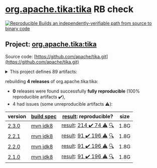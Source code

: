 [org.apache.tika:tika](https://search.maven.org/artifact/org.apache.tika/tika/) RB check
=======

[![Reproducible Builds](https://reproducible-builds.org/images/logos/rb.svg) an independently-verifiable path from source to binary code](https://reproducible-builds.org/)

## Project: [org.apache.tika:tika](https://search.maven.org/artifact/org.apache.tika/tika/)

Source code: [https://github.com/apache/tika.git](https://github.com/apache/tika.git)

<details><summary>This project defines 89 artifacts:</summary>

* [org.apache.tika:tika](https://search.maven.org/artifact/org.apache.tika/tika/)
* [org.apache.tika:tika-age-recogniser](https://search.maven.org/artifact/org.apache.tika/tika-age-recogniser/)
* [org.apache.tika:tika-app](https://search.maven.org/artifact/org.apache.tika/tika-app/)
* [org.apache.tika:tika-batch](https://search.maven.org/artifact/org.apache.tika/tika-batch/)
* [org.apache.tika:tika-bom](https://search.maven.org/artifact/org.apache.tika/tika-bom/)
* [org.apache.tika:tika-bundle-standard](https://search.maven.org/artifact/org.apache.tika/tika-bundle-standard/)
* [org.apache.tika:tika-bundles](https://search.maven.org/artifact/org.apache.tika/tika-bundles/)
* [org.apache.tika:tika-core](https://search.maven.org/artifact/org.apache.tika/tika-core/)
* [org.apache.tika:tika-dl](https://search.maven.org/artifact/org.apache.tika/tika-dl/)
* [org.apache.tika:tika-emitter-fs](https://search.maven.org/artifact/org.apache.tika/tika-emitter-fs/)
* [org.apache.tika:tika-emitter-gcs](https://search.maven.org/artifact/org.apache.tika/tika-emitter-gcs/)
* [org.apache.tika:tika-emitter-opensearch](https://search.maven.org/artifact/org.apache.tika/tika-emitter-opensearch/)
* [org.apache.tika:tika-emitter-s3](https://search.maven.org/artifact/org.apache.tika/tika-emitter-s3/)
* [org.apache.tika:tika-emitter-solr](https://search.maven.org/artifact/org.apache.tika/tika-emitter-solr/)
* [org.apache.tika:tika-emitters](https://search.maven.org/artifact/org.apache.tika/tika-emitters/)
* [org.apache.tika:tika-eval](https://search.maven.org/artifact/org.apache.tika/tika-eval/)
* [org.apache.tika:tika-eval-app](https://search.maven.org/artifact/org.apache.tika/tika-eval-app/)
* [org.apache.tika:tika-eval-core](https://search.maven.org/artifact/org.apache.tika/tika-eval-core/)
* [org.apache.tika:tika-example](https://search.maven.org/artifact/org.apache.tika/tika-example/)
* [org.apache.tika:tika-fetcher-gcs](https://search.maven.org/artifact/org.apache.tika/tika-fetcher-gcs/)
* [org.apache.tika:tika-fetcher-http](https://search.maven.org/artifact/org.apache.tika/tika-fetcher-http/)
* [org.apache.tika:tika-fetcher-s3](https://search.maven.org/artifact/org.apache.tika/tika-fetcher-s3/)
* [org.apache.tika:tika-fetchers](https://search.maven.org/artifact/org.apache.tika/tika-fetchers/)
* [org.apache.tika:tika-fuzzing](https://search.maven.org/artifact/org.apache.tika/tika-fuzzing/)
* [org.apache.tika:tika-httpclient-commons](https://search.maven.org/artifact/org.apache.tika/tika-httpclient-commons/)
* [org.apache.tika:tika-integration-tests](https://search.maven.org/artifact/org.apache.tika/tika-integration-tests/)
* [org.apache.tika:tika-java7](https://search.maven.org/artifact/org.apache.tika/tika-java7/)
* [org.apache.tika:tika-langdetect](https://search.maven.org/artifact/org.apache.tika/tika-langdetect/)
* [org.apache.tika:tika-langdetect-lingo24](https://search.maven.org/artifact/org.apache.tika/tika-langdetect-lingo24/)
* [org.apache.tika:tika-langdetect-mitll-text](https://search.maven.org/artifact/org.apache.tika/tika-langdetect-mitll-text/)
* [org.apache.tika:tika-langdetect-opennlp](https://search.maven.org/artifact/org.apache.tika/tika-langdetect-opennlp/)
* [org.apache.tika:tika-langdetect-optimaize](https://search.maven.org/artifact/org.apache.tika/tika-langdetect-optimaize/)
* [org.apache.tika:tika-langdetect-test-commons](https://search.maven.org/artifact/org.apache.tika/tika-langdetect-test-commons/)
* [org.apache.tika:tika-langdetect-tika](https://search.maven.org/artifact/org.apache.tika/tika-langdetect-tika/)
* [org.apache.tika:tika-parent](https://search.maven.org/artifact/org.apache.tika/tika-parent/)
* [org.apache.tika:tika-parser-advancedmedia-module](https://search.maven.org/artifact/org.apache.tika/tika-parser-advancedmedia-module/)
* [org.apache.tika:tika-parser-apple-module](https://search.maven.org/artifact/org.apache.tika/tika-parser-apple-module/)
* [org.apache.tika:tika-parser-audiovideo-module](https://search.maven.org/artifact/org.apache.tika/tika-parser-audiovideo-module/)
* [org.apache.tika:tika-parser-cad-module](https://search.maven.org/artifact/org.apache.tika/tika-parser-cad-module/)
* [org.apache.tika:tika-parser-code-module](https://search.maven.org/artifact/org.apache.tika/tika-parser-code-module/)
* [org.apache.tika:tika-parser-crypto-module](https://search.maven.org/artifact/org.apache.tika/tika-parser-crypto-module/)
* [org.apache.tika:tika-parser-digest-commons](https://search.maven.org/artifact/org.apache.tika/tika-parser-digest-commons/)
* [org.apache.tika:tika-parser-font-module](https://search.maven.org/artifact/org.apache.tika/tika-parser-font-module/)
* [org.apache.tika:tika-parser-html-commons](https://search.maven.org/artifact/org.apache.tika/tika-parser-html-commons/)
* [org.apache.tika:tika-parser-html-module](https://search.maven.org/artifact/org.apache.tika/tika-parser-html-module/)
* [org.apache.tika:tika-parser-image-module](https://search.maven.org/artifact/org.apache.tika/tika-parser-image-module/)
* [org.apache.tika:tika-parser-jdbc-commons](https://search.maven.org/artifact/org.apache.tika/tika-parser-jdbc-commons/)
* [org.apache.tika:tika-parser-mail-commons](https://search.maven.org/artifact/org.apache.tika/tika-parser-mail-commons/)
* [org.apache.tika:tika-parser-mail-module](https://search.maven.org/artifact/org.apache.tika/tika-parser-mail-module/)
* [org.apache.tika:tika-parser-microsoft-module](https://search.maven.org/artifact/org.apache.tika/tika-parser-microsoft-module/)
* [org.apache.tika:tika-parser-miscoffice-module](https://search.maven.org/artifact/org.apache.tika/tika-parser-miscoffice-module/)
* [org.apache.tika:tika-parser-news-module](https://search.maven.org/artifact/org.apache.tika/tika-parser-news-module/)
* [org.apache.tika:tika-parser-nlp-module](https://search.maven.org/artifact/org.apache.tika/tika-parser-nlp-module/)
* [org.apache.tika:tika-parser-ocr-module](https://search.maven.org/artifact/org.apache.tika/tika-parser-ocr-module/)
* [org.apache.tika:tika-parser-pdf-module](https://search.maven.org/artifact/org.apache.tika/tika-parser-pdf-module/)
* [org.apache.tika:tika-parser-pkg-module](https://search.maven.org/artifact/org.apache.tika/tika-parser-pkg-module/)
* [org.apache.tika:tika-parser-scientific-module](https://search.maven.org/artifact/org.apache.tika/tika-parser-scientific-module/)
* [org.apache.tika:tika-parser-scientific-package](https://search.maven.org/artifact/org.apache.tika/tika-parser-scientific-package/)
* [org.apache.tika:tika-parser-sqlite3-module](https://search.maven.org/artifact/org.apache.tika/tika-parser-sqlite3-module/)
* [org.apache.tika:tika-parser-sqlite3-package](https://search.maven.org/artifact/org.apache.tika/tika-parser-sqlite3-package/)
* [org.apache.tika:tika-parser-text-module](https://search.maven.org/artifact/org.apache.tika/tika-parser-text-module/)
* [org.apache.tika:tika-parser-xml-module](https://search.maven.org/artifact/org.apache.tika/tika-parser-xml-module/)
* [org.apache.tika:tika-parser-xmp-commons](https://search.maven.org/artifact/org.apache.tika/tika-parser-xmp-commons/)
* [org.apache.tika:tika-parser-zip-commons](https://search.maven.org/artifact/org.apache.tika/tika-parser-zip-commons/)
* [org.apache.tika:tika-parsers](https://search.maven.org/artifact/org.apache.tika/tika-parsers/)
* [org.apache.tika:tika-parsers-extended](https://search.maven.org/artifact/org.apache.tika/tika-parsers-extended/)
* [org.apache.tika:tika-parsers-extended-integration-tests](https://search.maven.org/artifact/org.apache.tika/tika-parsers-extended-integration-tests/)
* [org.apache.tika:tika-parsers-ml](https://search.maven.org/artifact/org.apache.tika/tika-parsers-ml/)
* [org.apache.tika:tika-parsers-standard](https://search.maven.org/artifact/org.apache.tika/tika-parsers-standard/)
* [org.apache.tika:tika-parsers-standard-modules](https://search.maven.org/artifact/org.apache.tika/tika-parsers-standard-modules/)
* [org.apache.tika:tika-parsers-standard-package](https://search.maven.org/artifact/org.apache.tika/tika-parsers-standard-package/)
* [org.apache.tika:tika-pipes](https://search.maven.org/artifact/org.apache.tika/tika-pipes/)
* [org.apache.tika:tika-pipes-iterator-csv](https://search.maven.org/artifact/org.apache.tika/tika-pipes-iterator-csv/)
* [org.apache.tika:tika-pipes-iterator-gcs](https://search.maven.org/artifact/org.apache.tika/tika-pipes-iterator-gcs/)
* [org.apache.tika:tika-pipes-iterator-jdbc](https://search.maven.org/artifact/org.apache.tika/tika-pipes-iterator-jdbc/)
* [org.apache.tika:tika-pipes-iterator-s3](https://search.maven.org/artifact/org.apache.tika/tika-pipes-iterator-s3/)
* [org.apache.tika:tika-pipes-iterator-solr](https://search.maven.org/artifact/org.apache.tika/tika-pipes-iterator-solr/)
* [org.apache.tika:tika-pipes-iterators](https://search.maven.org/artifact/org.apache.tika/tika-pipes-iterators/)
* [org.apache.tika:tika-pipes-opensearch-integration-tests](https://search.maven.org/artifact/org.apache.tika/tika-pipes-opensearch-integration-tests/)
* [org.apache.tika:tika-pipes-s3-integration-tests](https://search.maven.org/artifact/org.apache.tika/tika-pipes-s3-integration-tests/)
* [org.apache.tika:tika-pipes-solr-integration-tests](https://search.maven.org/artifact/org.apache.tika/tika-pipes-solr-integration-tests/)
* [org.apache.tika:tika-serialization](https://search.maven.org/artifact/org.apache.tika/tika-serialization/)
* [org.apache.tika:tika-server](https://search.maven.org/artifact/org.apache.tika/tika-server/)
* [org.apache.tika:tika-server-client](https://search.maven.org/artifact/org.apache.tika/tika-server-client/)
* [org.apache.tika:tika-server-core](https://search.maven.org/artifact/org.apache.tika/tika-server-core/)
* [org.apache.tika:tika-server-standard](https://search.maven.org/artifact/org.apache.tika/tika-server-standard/)
* [org.apache.tika:tika-transcribe-aws](https://search.maven.org/artifact/org.apache.tika/tika-transcribe-aws/)
* [org.apache.tika:tika-translate](https://search.maven.org/artifact/org.apache.tika/tika-translate/)
* [org.apache.tika:tika-xmp](https://search.maven.org/artifact/org.apache.tika/tika-xmp/)
</details>

rebuilding **4 releases** of org.apache.tika:tika:
- **0** releases were found successfully **fully reproducible** (100% reproducible artifacts :heavy_check_mark:),
- 4 had issues (some unreproducible artifacts :warning:):

| version | [build spec](/BUILDSPEC.md) | [result](https://reproducible-builds.org/docs/jvm/): reproducible? | size |
| -- | --------- | ------ | -- |
| [2.3.0](https://search.maven.org/artifact/org.apache.tika/tika/2.3.0/pom) | [mvn jdk8](tika-2.3.0.buildspec) | [result](tika-2.3.0.buildinfo): [214 :heavy_check_mark:  74 :warning:](tika-2.3.0.buildcompare) [:mag:](tika-2.3.0.diffoscope) | 1.8G |
| [2.2.1](https://search.maven.org/artifact/org.apache.tika/tika/2.2.1/pom) | [mvn jdk8](tika-2.2.1.buildspec) | [result](tika-2.2.1.buildinfo): [91 :heavy_check_mark:  196 :warning:](tika-2.2.1.buildcompare) [:mag:](tika-2.2.1.diffoscope) | 1.8G |
| [2.2.0](https://search.maven.org/artifact/org.apache.tika/tika/2.2.0/pom) | [mvn jdk8](tika-2.2.0.buildspec) | [result](tika-2.2.0.buildinfo): [91 :heavy_check_mark:  196 :warning:](tika-2.2.0.buildcompare) [:mag:](tika-2.2.0.diffoscope) | 1.8G |
| [2.1.0](https://search.maven.org/artifact/org.apache.tika/tika/2.1.0/pom) | [mvn jdk8](tika-2.1.0.buildspec) | [result](tika-2.1.0.buildinfo): [91 :heavy_check_mark:  196 :warning:](tika-2.1.0.buildcompare) [:mag:](tika-2.1.0.diffoscope) | 1.8G |
